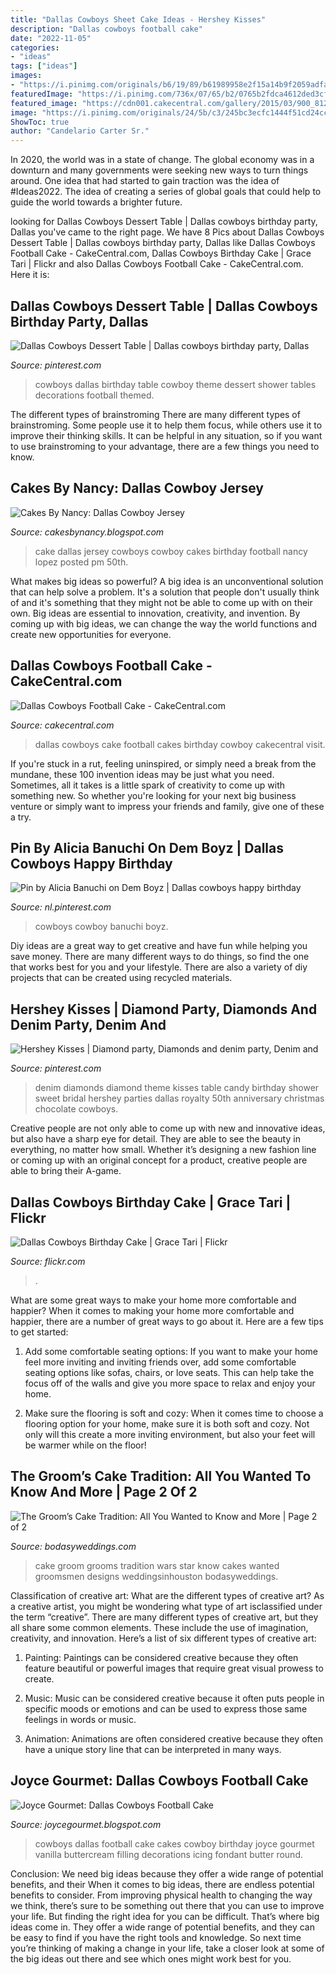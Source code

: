 ```yaml
---
title: "Dallas Cowboys Sheet Cake Ideas - Hershey Kisses"
description: "Dallas cowboys football cake"
date: "2022-11-05"
categories:
- "ideas"
tags: ["ideas"]
images:
- "https://i.pinimg.com/originals/b6/19/89/b61989958e2f15a14b9f2059adfa58b2.jpg"
featuredImage: "https://i.pinimg.com/736x/07/65/b2/0765b2fdca4612ded3cf282418f68cde.jpg"
featured_image: "https://cdn001.cakecentral.com/gallery/2015/03/900_812457XJuk_dallas-cowboys-football-cake.jpg"
image: "https://i.pinimg.com/originals/24/5b/c3/245bc3ecfc1444f51cd24cc10644b667.jpg"
ShowToc: true
author: "Candelario Carter Sr."
---
```



In 2020, the world was in a state of change. The global economy was in a downturn and many governments were seeking new ways to turn things around. One idea that had started to gain traction was the idea of #Ideas2022. The idea of creating a series of global goals that could help to guide the world towards a brighter future.

	

		
looking for Dallas Cowboys Dessert Table | Dallas cowboys birthday party, Dallas you've came to the right page. We have 8 Pics about Dallas Cowboys Dessert Table | Dallas cowboys birthday party, Dallas like Dallas Cowboys Football Cake - CakeCentral.com, Dallas Cowboys Birthday Cake | Grace Tari | Flickr and also Dallas Cowboys Football Cake - CakeCentral.com. Here it is:
		
    
## Dallas Cowboys Dessert Table | Dallas Cowboys Birthday Party, Dallas

<img loading=lazy src="https://i.pinimg.com/originals/24/5b/c3/245bc3ecfc1444f51cd24cc10644b667.jpg" onerror="this.onerror=null;this.src='https://tse2.mm.bing.net/th?id=OIP.JTouqSpCXIzYTjfCdUNo1QHaEK&amp;pid=15.1';" alt="Dallas Cowboys Dessert Table | Dallas cowboys birthday party, Dallas">

_Source: pinterest.com_

>cowboys dallas birthday table cowboy theme dessert shower tables decorations football themed. 

	

The different types of brainstroming
There are many different types of brainstroming. Some people use it to help them focus, while others use it to improve their thinking skills. It can be helpful in any situation, so if you want to use brainstroming to your advantage, there are a few things you need to know.

    
## Cakes By Nancy: Dallas Cowboy Jersey

<img loading=lazy src="https://3.bp.blogspot.com/-RMNHsCrVNgY/UMqOkcDBhpI/AAAAAAAAA48/3fFXqfdFESQ/s1600/jersey4.jpg" onerror="this.onerror=null;this.src='https://tse1.mm.bing.net/th?id=OIP.QGbS4P43uc_6HJO-xEBxowHaJ6&amp;pid=15.1';" alt="Cakes By Nancy: Dallas Cowboy Jersey">

_Source: cakesbynancy.blogspot.com_

>cake dallas jersey cowboys cowboy cakes birthday football nancy lopez posted pm 50th. 

	

What makes big ideas so powerful?
A big idea is an unconventional solution that can help solve a problem. It's a solution that people don't usually think of and it's something that they might not be able to come up with on their own. Big ideas are essential to innovation, creativity, and invention. By coming up with big ideas, we can change the way the world functions and create new opportunities for everyone.

    
## Dallas Cowboys Football Cake - CakeCentral.com

<img loading=lazy src="https://cdn001.cakecentral.com/gallery/2015/03/900_812457XJuk_dallas-cowboys-football-cake.jpg" onerror="this.onerror=null;this.src='https://tse2.mm.bing.net/th?id=OIP.8ZOtra5CqOiadQP9nWkU9gHaMY&amp;pid=15.1';" alt="Dallas Cowboys Football Cake - CakeCentral.com">

_Source: cakecentral.com_

>dallas cowboys cake football cakes birthday cowboy cakecentral visit. 

	

If you're stuck in a rut, feeling uninspired, or simply need a break from the mundane, these 100 invention ideas may be just what you need. Sometimes, all it takes is a little spark of creativity to come up with something new. So whether you're looking for your next big business venture or simply want to impress your friends and family, give one of these a try.

    
## Pin By Alicia Banuchi On Dem Boyz | Dallas Cowboys Happy Birthday

<img loading=lazy src="https://i.pinimg.com/736x/07/65/b2/0765b2fdca4612ded3cf282418f68cde.jpg" onerror="this.onerror=null;this.src='https://tse4.mm.bing.net/th?id=OIP.U5prsFiMr6OVPXf7qiNEHAHaHb&amp;pid=15.1';" alt="Pin by Alicia Banuchi on Dem Boyz | Dallas cowboys happy birthday">

_Source: nl.pinterest.com_

>cowboys cowboy banuchi boyz. 

	

Diy ideas are a great way to get creative and have fun while helping you save money. There are many different ways to do things, so find the one that works best for you and your lifestyle. There are also a variety of diy projects that can be created using recycled materials.

    
## Hershey Kisses | Diamond Party, Diamonds And Denim Party, Denim And

<img loading=lazy src="https://i.pinimg.com/originals/b6/19/89/b61989958e2f15a14b9f2059adfa58b2.jpg" onerror="this.onerror=null;this.src='https://tse2.mm.bing.net/th?id=OIP.hbun-12bEM_tUbcDVXBK1AHaLH&amp;pid=15.1';" alt="Hershey Kisses | Diamond party, Diamonds and denim party, Denim and">

_Source: pinterest.com_

>denim diamonds diamond theme kisses table candy birthday shower sweet bridal hershey parties dallas royalty 50th anniversary christmas chocolate cowboys. 

	

Creative people are not only able to come up with new and innovative ideas, but also have a sharp eye for detail. They are able to see the beauty in everything, no matter how small. Whether it’s designing a new fashion line or coming up with an original concept for a product, creative people are able to bring their A-game.

    
## Dallas Cowboys Birthday Cake | Grace Tari | Flickr

<img loading=lazy src="https://live.staticflickr.com/65535/47970647806_b79b2792b1.jpg" onerror="this.onerror=null;this.src='https://tse2.mm.bing.net/th?id=OIP.B6BEcHRSeZCpmUrxQUDWowAAAA&amp;pid=15.1';" alt="Dallas Cowboys Birthday Cake | Grace Tari | Flickr">

_Source: flickr.com_

>. 

	

What are some great ways to make your home more comfortable and happier?
When it comes to making your home more comfortable and happier, there are a number of great ways to go about it. Here are a few tips to get started:
1. Add some comfortable seating options: If you want to make your home feel more inviting and inviting friends over, add some comfortable seating options like sofas, chairs, or love seats. This can help take the focus off of the walls and give you more space to relax and enjoy your home.

2. Make sure the flooring is soft and cozy: When it comes time to choose a flooring option for your home, make sure it is both soft and cozy. Not only will this create a more inviting environment, but also your feet will be warmer while on the floor!


    
## The Groom’s Cake Tradition: All You Wanted To Know And More | Page 2 Of 2

<img loading=lazy src="https://bodasyweddings.com/wp-content/uploads/2018/08/best-groom-cake-ideas.jpg" onerror="this.onerror=null;this.src='https://tse1.mm.bing.net/th?id=OIP.8c6_9OTDFUs9nuGNieuSWQHaLH&amp;pid=15.1';" alt="The Groom’s Cake Tradition: All You Wanted to Know and More | Page 2 of 2">

_Source: bodasyweddings.com_

>cake groom grooms tradition wars star know cakes wanted groomsmen designs weddingsinhouston bodasyweddings. 

	

Classification of creative art: What are the different types of creative art?
As a creative artist, you might be wondering what type of art isclassified under the term “creative”. There are many different types of creative art, but they all share some common elements. These include the use of imagination, creativity, and innovation. Here’s a list of six different types of creative art:
1. Painting: Paintings can be considered creative because they often feature beautiful or powerful images that require great visual prowess to create.

2. Music: Music can be considered creative because it often puts people in specific moods or emotions and can be used to express those same feelings in words or music.

3. Animation: Animations are often considered creative because they often have a unique story line that can be interpreted in many ways.


    
## Joyce Gourmet: Dallas Cowboys Football Cake

<img loading=lazy src="http://3.bp.blogspot.com/-rEIIflJ2gPA/UmLnF4CYveI/AAAAAAAABwM/lJKvEgv13zU/s1600/IMG_2060.JPG" onerror="this.onerror=null;this.src='https://tse4.mm.bing.net/th?id=OIP.r47b1ym_8gVwZ4ADh6n2wgHaFj&amp;pid=15.1';" alt="Joyce Gourmet: Dallas Cowboys Football Cake">

_Source: joycegourmet.blogspot.com_

>cowboys dallas football cake cakes cowboy birthday joyce gourmet vanilla buttercream filling decorations icing fondant butter round. 

	

Conclusion: We need big ideas because they offer a wide range of potential benefits, and their
When it comes to big ideas, there are endless potential benefits to consider. From improving physical health to changing the way we think, there’s sure to be something out there that you can use to improve your life. But finding the right idea for you can be difficult. That’s where big ideas come in. They offer a wide range of potential benefits, and they can be easy to find if you have the right tools and knowledge. So next time you’re thinking of making a change in your life, take a closer look at some of the big ideas out there and see which ones might work best for you.

